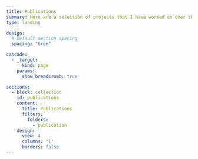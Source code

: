 ```yaml
---
title: Publications
summary: Here are a selection of projects that I have worked on over the years.
type: landing

design:
  # Default section spacing
  spacing: "6rem"

cascade:
  - _target:
      kind: page
    params:
      show_breadcrumb: true

sections:
  - block: collection
    id: publications
    content:
      title: Publications
      filters:
        folders:
          - publication
    design:
      view: 4
      columns: '1'
      borders: false
---
```

